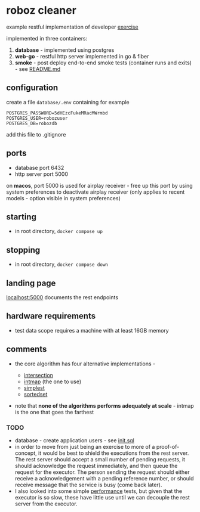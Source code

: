 # roboz cleaner

example restful implementation of developer [exercise](exercise.md)

implemented in three containers:

1. **database** - implemented using postgres
1. **web-go** - restful http server implemented in go & fiber
1. **smoke** - post deploy end-to-end smoke tests (container runs and exits) - see [README.md](smoke/README.md)

## configuration

create a file `database/.env` containing for example

```
POSTGRES_PASSWORD=5dHEzcFukeMRacMWrmbd
POSTGRES_USER=robozuser
POSTGRES_DB=robozdb
```

add this file to .gitignore

## ports
- database port 6432
- http server port 5000

on **macos**, port 5000 is used for airplay receiver - free up this port by using system preferences to deactivate airplay receiver (only applies to recent models - option visible in system preferences)

## starting

* in root directory, `docker compose up`

## stopping

* in root directory, `docker compose down`

## landing page

[localhost:5000](http://localhost:5000) documents the rest endpoints

## hardware requirements

* test data scope requires a machine with at least 16GB memory

## comments

* the core algorithm has four alternative implementations - 
  * [intersection](web/service/clean/intersection/README.md) 
  * [intmap](web/service/clean/intmap/clean.go) (the one to use) 
  * [simplest](web/service/clean/simplest/clean.go)
  * [sortedset](web/service/clean/sortedset/clean.go)

* note that **none of the algorithms performs adequately at scale** - intmap is the one that goes the farthest

### TODO

* database - create application users - see [init.sql](database/init.sql)
* in order to move from just being an exercise to more of a proof-of-concept, it would be best to shield the executions from the rest server. The rest server should accept a small number of pending requests, it should acknowledge the request immediately, and then queue the request for the executor. The person sending the request should either receive a acknowledgement with a pending reference number, or should receive message that the service is busy (come back later).
* I also looked into some simple [performance](performance/README.md) tests, but given that the executor is so slow, these have little use until we can decouple the rest server from the executor.
